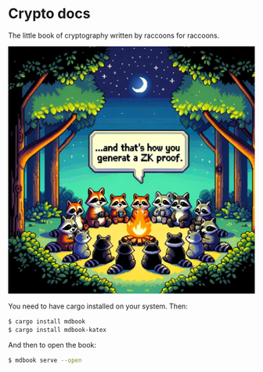 # Crypto docs
The little book of cryptography written by raccoons for raccoons.

![image](raccoons.png)

You need to have cargo installed on your system. Then:

```bash
$ cargo install mdbook
$ cargo install mdbook-katex
```

And then to open the book:

```bash
$ mdbook serve --open
```

